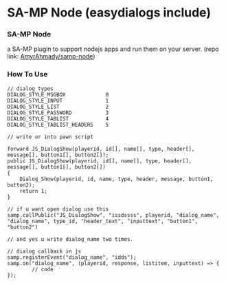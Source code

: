 # SA-MP Node (easydialogs include)

### SA-MP Node
a SA-MP plugin to support nodejs apps and run them on your server.
(repo link: [AmyrAhmady/samp-node](https://github.com/AmyrAhmady/samp-node))


### How To Use
```
// dialog types
DIALOG_STYLE_MSGBOX				0
DIALOG_STYLE_INPUT				1
DIALOG_STYLE_LIST				2
DIALOG_STYLE_PASSWORD			3
DIALOG_STYLE_TABLIST			4
DIALOG_STYLE_TABLIST_HEADERS	5

// write ur into pawn script

forward JS_DialogShow(playerid, id[], name[], type, header[], message[], button1[], button2[]);
public JS_DialogShow(playerid, id[], name[], type, header[], message[], button1[], button2[])
{
    Dialog_Show(playerid, id, name, type, header, message, button1, button2);
    return 1;
}

// if u want open dialog use this
samp.callPublic("JS_DialogShow", "issdssss", playerid, "dialog_name", "dialog_name", type_id, "header_text", "inputtext", "button1", "button2")

// and yes u write dialog_name two times.

// dialog callback in js
samp.registerEvent("dialog_name", "idds");
samp.on("dialog_name", (playerid, response, listitem, inputtext) => {
        // code
});
```
